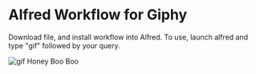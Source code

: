 Alfred Workflow for Giphy
====================

Download file, and install workflow into Alfred.
To use, launch alfred and type "gif" followed by your query.

![gif Honey Boo Boo](https://raw.github.com/zholmquist/alfred-giphy-search/master/images/honeybooboo.png "gif honey boo boo")